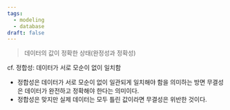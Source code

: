 ```yaml
---
tags:
  - modeling
  - database
draft: false
---
```

> 데이터의 값이 정확한 상태(완정성과 정확성)

cf. 정합성: 데이터가 서로 모순이 없이 일치함

- 정합성은 데이터가 서로 모순이 없이 일관되게 일치해야 함을 의미하는 방면 무결성은 데이터가 완전하고 정확해야 한다는 의미이다. 
- 정합성은 맞지만 실제 데이터는 모두 틀린 값이라면 무결성은 위반한 것이다.

